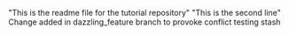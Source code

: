 "This is the readme file for the tutorial repository"
"This is the second line"
Change added in dazzling_feature branch to provoke conflict
testing stash
